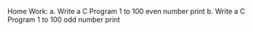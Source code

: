 Home Work:
	a. Write a  C Program 1 to 100 even number print
	b. Write a  C Program 1 to 100 odd number print
